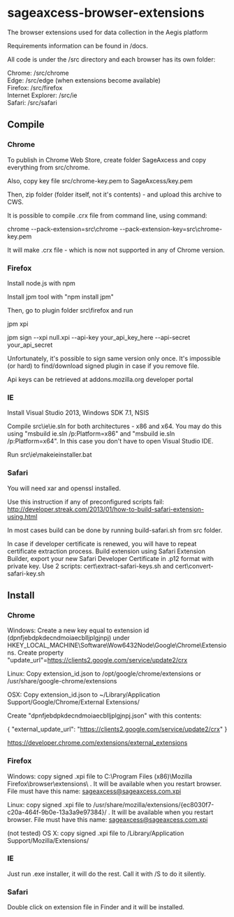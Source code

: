 # sageaxcess-browser-extensions
The browser extensions used for data collection in the Aegis platform

Requirements information can be found in /docs.

All code is under the /src directory and each browser has its own folder:

Chrome: /src/chrome   
Edge: /src/edge (when extensions become available)   
Firefox: /src/firefox   
Internet Explorer: /src/ie   
Safari: /src/safari  

## Compile

### Chrome

To publish in Chrome Web Store, create folder SageAxcess and copy everything from src/chrome.

Also, copy key file src/chrome-key.pem to SageAxcess/key.pem

Then, zip folder (folder itself, not it's contents) - and upload this archive to CWS.

It is possible to compile .crx file from command line, using command:

chrome --pack-extension=src\chrome --pack-extension-key=src\chrome-key.pem

It will make .crx file - which is now not supported in any of Chrome version.

### Firefox

Install node.js with npm

Install jpm tool with "npm install jpm" 

Then, go to plugin folder src\firefox and run

jpm xpi

jpm sign --xpi null.xpi --api-key your_api_key_here --api-secret your_api_secret

Unfortunately, it's possible to sign same version only once. It's impossible (or hard) to find/download signed plugin in case if you remove file.

Api keys can be retrieved at addons.mozilla.org developer portal

### IE

Install Visual Studio 2013, Windows SDK 7.1, NSIS

Compile src\ie\ie.sln for both architectures - x86 and x64. You may do this using "msbuild ie.sln /p:Platform=x86" and "msbuild ie.sln /p:Platform=x64".
In this case you don't have to open Visual Studio IDE.

Run src\ie\makeieinstaller.bat

### Safari

You will need xar and openssl installed.

Use this instruction if any of preconfigured scripts fail:
http://developer.streak.com/2013/01/how-to-build-safari-extension-using.html

In most cases build can be done by running build-safari.sh from src folder.

In case if developer certificate is renewed, you will have to repeat certificate extraction process. 
Build extension using Safari Extension Builder, export your new Safari Developer Certificate in .p12 format with private key.
Use 2 scripts: cert\extract-safari-keys.sh and cert\convert-safari-key.sh

## Install

### Chrome

Windows: Create a new key equal to extension id (dpnfjebdpkdecndmoiaecblljplgjnpj) under HKEY_LOCAL_MACHINE\Software\Wow6432Node\Google\Chrome\Extensions. Create property "update_url"=https://clients2.google.com/service/update2/crx

Linux: Copy extension_id.json to /opt/google/chrome/extensions or /usr/share/google-chrome/extensions

OSX: Copy extension_id.json to ~/Library/Application Support/Google/Chrome/External Extensions/

Create "dpnfjebdpkdecndmoiaecblljplgjnpj.json" with this contents:

{
    "external_update_url": "https://clients2.google.com/service/update2/crx"
}

https://developer.chrome.com/extensions/external_extensions

### Firefox

Windows: copy signed .xpi file to C:\Program Files (x86)\Mozilla Firefox\browser\extensions\ . It will be available when you restart browser. File must have this name: sageaxcess@sageaxcess.com.xpi

Linux: copy signed .xpi file to /usr/share/mozilla/extensions/\{ec8030f7-c20a-464f-9b0e-13a3a9e97384\}/ . It will be available when you restart browser. File must have this name: sageaxcess@sageaxcess.com.xpi

(not tested) OS X: copy signed .xpi file to /Library/Application Support/Mozilla/Extensions/

### IE

Just run .exe installer, it will do the rest. Call it with /S to do it silently.

### Safari

Double click on extension file in Finder and it will be installed.
